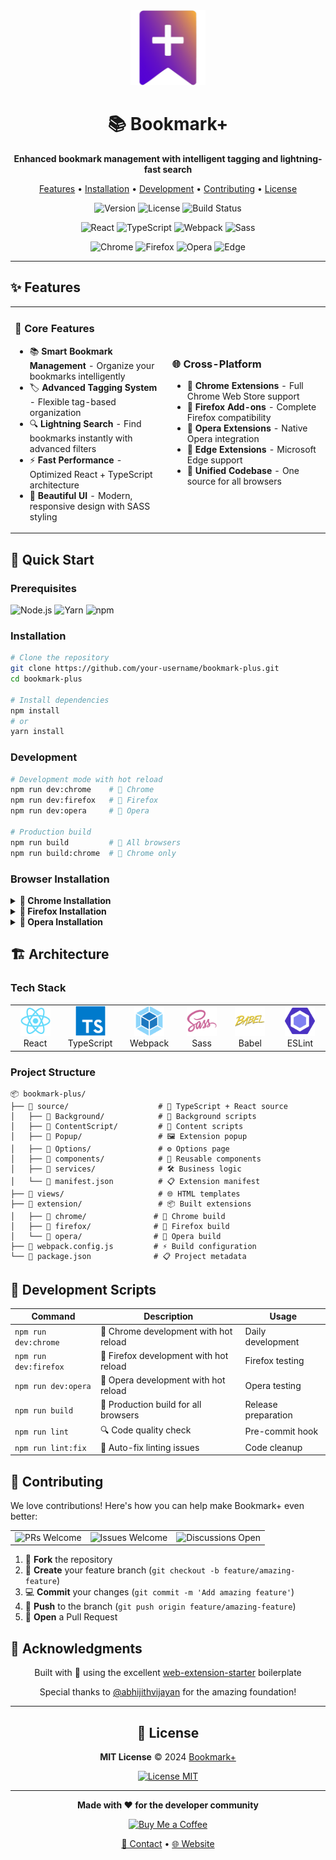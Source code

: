 <div align="center">
  <img src="bookmarkplus-logo.png" alt="Bookmark+ Logo" width="120" height="120">
  
  # 📚 Bookmark+
  
  <p align="center">
    <strong>Enhanced bookmark management with intelligent tagging and lightning-fast search</strong>
  </p>
  
  <p align="center">
    <a href="#features">Features</a> •
    <a href="#installation">Installation</a> •
    <a href="#development">Development</a> •
    <a href="#contributing">Contributing</a> •
    <a href="#license">License</a>
  </p>

  <p align="center">
    <img src="https://img.shields.io/badge/version-1.0.0-blue.svg?style=flat-square" alt="Version">
    <img src="https://img.shields.io/badge/license-MIT-green.svg?style=flat-square" alt="License">
    <img src="https://img.shields.io/badge/build-passing-brightgreen.svg?style=flat-square" alt="Build Status">
  </p>
  
  <p align="center">
    <img src="https://img.shields.io/badge/React-17.0.2-61DAFB?style=for-the-badge&logo=react&logoColor=white" alt="React">
    <img src="https://img.shields.io/badge/TypeScript-4.9.5-3178C6?style=for-the-badge&logo=typescript&logoColor=white" alt="TypeScript">
    <img src="https://img.shields.io/badge/Webpack-5.90.0-8DD6F9?style=for-the-badge&logo=webpack&logoColor=black" alt="Webpack">
    <img src="https://img.shields.io/badge/Sass-1.70.0-CC6699?style=for-the-badge&logo=sass&logoColor=white" alt="Sass">
  </p>
  
  <p align="center">
    <img src="https://img.shields.io/badge/Chrome-49+-4285F4?style=for-the-badge&logo=googlechrome&logoColor=white" alt="Chrome">
    <img src="https://img.shields.io/badge/Firefox-52+-FF7139?style=for-the-badge&logo=firefox&logoColor=white" alt="Firefox">
    <img src="https://img.shields.io/badge/Opera-36+-FF1B2D?style=for-the-badge&logo=opera&logoColor=white" alt="Opera">
    <img src="https://img.shields.io/badge/Edge-79+-0078D4?style=for-the-badge&logo=microsoftedge&logoColor=white" alt="Edge">
  </p>
</div>

---

## ✨ Features

<table>
<tr>
<td width="50%">

### 🚀 **Core Features**
- 📚 **Smart Bookmark Management** - Organize your bookmarks intelligently
- 🏷️ **Advanced Tagging System** - Flexible tag-based organization
- 🔍 **Lightning Search** - Find bookmarks instantly with advanced filters
- ⚡ **Fast Performance** - Optimized React + TypeScript architecture
- 🎨 **Beautiful UI** - Modern, responsive design with SASS styling

</td>
<td width="50%">

### 🌐 **Cross-Platform**
- 🔵 **Chrome Extensions** - Full Chrome Web Store support
- 🦊 **Firefox Add-ons** - Complete Firefox compatibility  
- 🔴 **Opera Extensions** - Native Opera integration
- 🔷 **Edge Extensions** - Microsoft Edge support
- 🔄 **Unified Codebase** - One source for all browsers

</td>
</tr>
</table>

## 🚀 Quick Start

### Prerequisites

<p align="left">
  <img src="https://img.shields.io/badge/Node.js-10+-339933?style=flat-square&logo=nodedotjs&logoColor=white" alt="Node.js">
  <img src="https://img.shields.io/badge/Yarn-1.0+-2C8EBB?style=flat-square&logo=yarn&logoColor=white" alt="Yarn">
  <img src="https://img.shields.io/badge/npm-6+-CB3837?style=flat-square&logo=npm&logoColor=white" alt="npm">
</p>

### Installation

```bash
# Clone the repository
git clone https://github.com/your-username/bookmark-plus.git
cd bookmark-plus

# Install dependencies
npm install
# or
yarn install
```

### Development

```bash
# Development mode with hot reload
npm run dev:chrome    # 🔵 Chrome
npm run dev:firefox   # 🦊 Firefox  
npm run dev:opera     # 🔴 Opera

# Production build
npm run build         # 🚀 All browsers
npm run build:chrome  # 🔵 Chrome only
```

### Browser Installation

<details>
<summary><strong>🔵 Chrome Installation</strong></summary>

1. Open `chrome://extensions/`
2. Enable **Developer mode** (top-right toggle)
3. Click **Load unpacked**
4. Select the `extension/chrome` folder
5. 🎉 Ready to use!

</details>

<details>
<summary><strong>🦊 Firefox Installation</strong></summary>

1. Open `about:debugging`
2. Click **This Firefox**
3. Click **Load Temporary Add-on**
4. Select `manifest.json` in `extension/firefox`
5. 🎉 Ready to use!

</details>

<details>
<summary><strong>🔴 Opera Installation</strong></summary>

1. Open `opera:extensions`
2. Enable **Developer mode**
3. Click **Load unpacked**
4. Select the `extension/opera` folder
5. 🎉 Ready to use!

</details>

## 🏗️ Architecture

### Tech Stack

<div align="center">
  <table>
    <tr>
      <td align="center" width="96">
        <img src="https://raw.githubusercontent.com/devicons/devicon/master/icons/react/react-original.svg" width="48" height="48" alt="React" />
        <br>React
      </td>
      <td align="center" width="96">
        <img src="https://raw.githubusercontent.com/devicons/devicon/master/icons/typescript/typescript-original.svg" width="48" height="48" alt="TypeScript" />
        <br>TypeScript
      </td>
      <td align="center" width="96">
        <img src="https://raw.githubusercontent.com/devicons/devicon/master/icons/webpack/webpack-original.svg" width="48" height="48" alt="Webpack" />
        <br>Webpack
      </td>
      <td align="center" width="96">
        <img src="https://raw.githubusercontent.com/devicons/devicon/master/icons/sass/sass-original.svg" width="48" height="48" alt="Sass" />
        <br>Sass
      </td>
      <td align="center" width="96">
        <img src="https://raw.githubusercontent.com/devicons/devicon/master/icons/babel/babel-original.svg" width="48" height="48" alt="Babel" />
        <br>Babel
      </td>
      <td align="center" width="96">
        <img src="https://raw.githubusercontent.com/devicons/devicon/master/icons/eslint/eslint-original.svg" width="48" height="48" alt="ESLint" />
        <br>ESLint
      </td>
    </tr>
  </table>
</div>

### Project Structure

```
📦 bookmark-plus/
├── 📂 source/                    # 🎯 TypeScript + React source
│   ├── 📂 Background/            # 🔧 Background scripts
│   ├── 📂 ContentScript/         # 📄 Content scripts  
│   ├── 📂 Popup/                 # 🖼️ Extension popup
│   ├── 📂 Options/               # ⚙️ Options page
│   ├── 📂 components/            # 🧩 Reusable components
│   ├── 📂 services/              # 🛠️ Business logic
│   └── 📄 manifest.json          # 📋 Extension manifest
├── 📂 views/                     # 🌐 HTML templates
├── 📂 extension/                 # 📦 Built extensions
│   ├── 📂 chrome/               # 🔵 Chrome build
│   ├── 📂 firefox/              # 🦊 Firefox build
│   └── 📂 opera/                # 🔴 Opera build
├── 📄 webpack.config.js         # ⚡ Build configuration
└── 📄 package.json              # 📋 Project metadata
```

## 🔧 Development Scripts

| Command | Description | Usage |
|---------|-------------|-------|
| `npm run dev:chrome` | 🔵 Chrome development with hot reload | Daily development |
| `npm run dev:firefox` | 🦊 Firefox development with hot reload | Firefox testing |
| `npm run dev:opera` | 🔴 Opera development with hot reload | Opera testing |
| `npm run build` | 🚀 Production build for all browsers | Release preparation |
| `npm run lint` | 🔍 Code quality check | Pre-commit hook |
| `npm run lint:fix` | 🔧 Auto-fix linting issues | Code cleanup |

## 🤝 Contributing

We love contributions! Here's how you can help make Bookmark+ even better:

<div align="center">
  <table>
    <tr>
      <td align="center">
        <img src="https://img.shields.io/badge/PRs-Welcome-brightgreen.svg?style=for-the-badge" alt="PRs Welcome">
      </td>
      <td align="center">
        <img src="https://img.shields.io/badge/Issues-Welcome-blue.svg?style=for-the-badge" alt="Issues Welcome">
      </td>
      <td align="center">
        <img src="https://img.shields.io/badge/Discussions-Open-purple.svg?style=for-the-badge" alt="Discussions Open">
      </td>
    </tr>
  </table>
</div>

1. 🍴 **Fork** the repository
2. 🌿 **Create** your feature branch (`git checkout -b feature/amazing-feature`)
3. 💻 **Commit** your changes (`git commit -m 'Add amazing feature'`)
4. 🚀 **Push** to the branch (`git push origin feature/amazing-feature`)
5. 🎯 **Open** a Pull Request

## 🙏 Acknowledgments

<div align="center">
  <p>Built with 💜 using the excellent <a href="https://github.com/abhijithvijayan/web-extension-starter">web-extension-starter</a> boilerplate</p>
  <p>Special thanks to <a href="https://github.com/abhijithvijayan">@abhijithvijayan</a> for the amazing foundation!</p>
</div>

---

<div align="center">
  
  ## 📄 License
  
  <p>
    <strong>MIT License</strong> © 2024 <a href="https://zerobell.xyz">Bookmark+</a>
  </p>
  
  <p>
    <a href="./LICENSE">
      <img src="https://img.shields.io/badge/license-MIT-blue.svg?style=for-the-badge" alt="License MIT">
    </a>
  </p>
  
  ---
  
  <p>
    <strong>Made with ❤️ for the developer community</strong>
  </p>
  
  <p>
    <a href="https://www.buymeacoffee.com/zerobell">
      <img src="https://img.shields.io/badge/Buy%20Me%20a%20Coffee-orange?logo=buy-me-a-coffee" alt="Buy Me a Coffee">
    </a>
  </p>
  
  <p>
    <a href="mailto:lee@zerobell.xyz">📧 Contact</a> •
    <a href="https://zerobell.xyz">🌐 Website</a>
  </p>
  
</div>